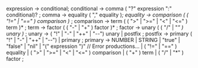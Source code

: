 expression ->   conditional;
conditional ->  comma ( "?" expression ":" conditional)? ;
comma ->        equality ( "," equality )*;
equality ->     comparison ( ( "!=" | "==" ) comparison )* ;
comparison ->   term ( ( ">" | ">=" | "<" | "<=" ) term )* ;
term ->         factor ( ( "-" | "+" ) factor )* ;
factor ->       unary ( ( "/" | "*" ) unary )* ;
unary ->        ( "!" | "-" | "++" | "--") unary | postfix ;
postfix ->      primary ( "!" | "-" | "++" | "--") | primary ;
primary ->      NUMBER 
                | STRING 
                | "true" 
                | "false" 
                | "nil" 
                | "(" expression ")" 
                // Error productions...
                | ( "!=" | "==" ) equality
                | ( ">" | ">=" | "<" | "<=" ) comparison
                | ( "+" ) term
                | ( "/" | "*" ) factor ;
